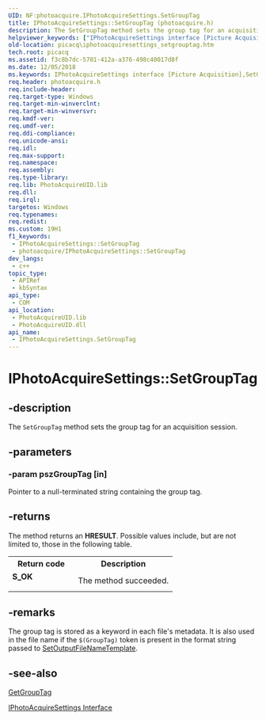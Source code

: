 ```yaml
---
UID: NF:photoacquire.IPhotoAcquireSettings.SetGroupTag
title: IPhotoAcquireSettings::SetGroupTag (photoacquire.h)
description: The SetGroupTag method sets the group tag for an acquisition session.
helpviewer_keywords: ["IPhotoAcquireSettings interface [Picture Acquisition]","SetGroupTag method","IPhotoAcquireSettings.SetGroupTag","IPhotoAcquireSettings::SetGroupTag","IPhotoAcquireSettingsSetGroupTag","SetGroupTag","SetGroupTag method [Picture Acquisition]","SetGroupTag method [Picture Acquisition]","IPhotoAcquireSettings interface","photoacquire/IPhotoAcquireSettings::SetGroupTag","picacq.iphotoacquiresettings_setgrouptag"]
old-location: picacq\iphotoacquiresettings_setgrouptag.htm
tech.root: picacq
ms.assetid: f3c8b7dc-5701-412a-a376-498c40017d8f
ms.date: 12/05/2018
ms.keywords: IPhotoAcquireSettings interface [Picture Acquisition],SetGroupTag method, IPhotoAcquireSettings.SetGroupTag, IPhotoAcquireSettings::SetGroupTag, IPhotoAcquireSettingsSetGroupTag, SetGroupTag, SetGroupTag method [Picture Acquisition], SetGroupTag method [Picture Acquisition],IPhotoAcquireSettings interface, photoacquire/IPhotoAcquireSettings::SetGroupTag, picacq.iphotoacquiresettings_setgrouptag
req.header: photoacquire.h
req.include-header: 
req.target-type: Windows
req.target-min-winverclnt: 
req.target-min-winversvr: 
req.kmdf-ver: 
req.umdf-ver: 
req.ddi-compliance: 
req.unicode-ansi: 
req.idl: 
req.max-support: 
req.namespace: 
req.assembly: 
req.type-library: 
req.lib: PhotoAcquireUID.lib
req.dll: 
req.irql: 
targetos: Windows
req.typenames: 
req.redist: 
ms.custom: 19H1
f1_keywords:
 - IPhotoAcquireSettings::SetGroupTag
 - photoacquire/IPhotoAcquireSettings::SetGroupTag
dev_langs:
 - c++
topic_type:
 - APIRef
 - kbSyntax
api_type:
 - COM
api_location:
 - PhotoAcquireUID.lib
 - PhotoAcquireUID.dll
api_name:
 - IPhotoAcquireSettings.SetGroupTag
---
```


# IPhotoAcquireSettings::SetGroupTag


## -description

The <code>SetGroupTag</code> method sets the group tag for an acquisition session.

## -parameters

### -param pszGroupTag [in]

Pointer to a null-terminated string containing the group tag.

## -returns

The method returns an <b>HRESULT</b>. Possible values include, but are not limited to, those in the following table.

<table>
<tr>
<th>Return code</th>
<th>Description</th>
</tr>
<tr>
<td width="40%">
<dl>
<dt><b>S_OK</b></dt>
</dl>
</td>
<td width="60%">
The method succeeded.

</td>
</tr>
</table>

## -remarks

The group tag is stored as a keyword in each file's metadata. It is also used in the file name if the <code>$(GroupTag)</code> token is present in the format string passed to <a href="https://docs.microsoft.com/windows/desktop/api/photoacquire/nf-photoacquire-iphotoacquiresettings-setoutputfilenametemplate">SetOutputFileNameTemplate</a>.

## -see-also

<a href="https://docs.microsoft.com/windows/desktop/api/photoacquire/nf-photoacquire-iphotoacquiresettings-getgrouptag">GetGroupTag</a>



<a href="https://docs.microsoft.com/windows/desktop/api/photoacquire/nn-photoacquire-iphotoacquiresettings">IPhotoAcquireSettings Interface</a>

